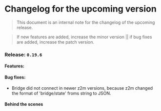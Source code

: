# Changelog for the upcoming version
> This document is an internal note for the changelog of the upcoming release.

> If new features are added, increase the minor version || if bug fixes are added, increase the patch version.

### Release: `0.19.6`

#### Features:

#### Bug fixes:
- Bridge did not connect in newer z2m versions, because z2m changed the format of 'bridge/state' froms string to JSON.

#### Behind the scenes